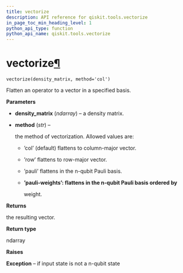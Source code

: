 ```yaml
---
title: vectorize
description: API reference for qiskit.tools.vectorize
in_page_toc_min_heading_level: 1
python_api_type: function
python_api_name: qiskit.tools.vectorize
---
```


# vectorize[¶](#vectorize "Permalink to this headline")

<span id="qiskit.tools.vectorize" />

`vectorize(density_matrix, method='col')`

Flatten an operator to a vector in a specified basis.

**Parameters**

*   **density\_matrix** (*ndarray*) – a density matrix.

*   **method** (*str*) –

    the method of vectorization. Allowed values are:

    *   ’col’ (default) flattens to column-major vector.

    *   ’row’ flattens to row-major vector.

    *   ’pauli’ flattens in the n-qubit Pauli basis.

    *   **’pauli-weights’: flattens in the n-qubit Pauli basis ordered by**

        weight.

**Returns**

the resulting vector.

**Return type**

ndarray

**Raises**

**Exception** – if input state is not a n-qubit state

